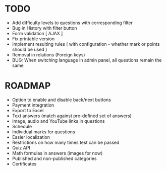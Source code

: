 TODO
====

* Add difficulty levels to questions with corresponding filter
* Bug in History with filter button
* Form validation [ AJAX ]
* Fix printable version
* Implement resulting rules ( with configuration - whether mark or points should be used )
* Removal in relations (Foreign keys)
* BUG: When switching language in admin panel, all questions remain the same

ROADMAP
=======

* Option to enable and disable back/next buttons
* Payment integration
* Export to Excel
* Text answers (match against pre-defined set of answers)
* Image, audio and YouTube links in questions
* Schedule
* Individual marks for questions
* Easier localization
* Restrictions on how many times test can be passed
* Quiz API
* Math formulas in answers (images for now)
* Published and non-published categories
* Certificates